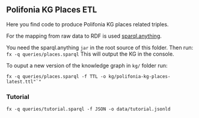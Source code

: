 ## Polifonia KG Places ETL

Here you find code to produce Polifonia KG places related triples.

For the mapping from raw data to RDF is used [sparql.anything](https://github.com/SPARQL-Anything/sparql.anything).

You need the sparql.anything `jar` in the root source of this folder.
Then run: `fx -q queries/places.sparql`
This will output the KG in the console.


To ouput a new version of the knowledge graph in `kg/` folder run:

```fx -q queries/places.sparql -f TTL -o kg/polifonia-kg-places-latest.ttl"`"```


### Tutorial

```fx -q queries/tutorial.sparql -f JSON -o data/tutorial.jsonld```

